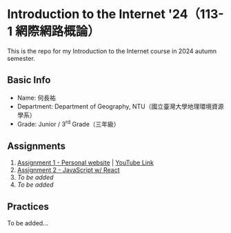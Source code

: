 # Introduction to the Internet '24（113-1 網際網路概論）

This is the repo for my Introduction to the Internet course in 2024 autumn semester.

## Basic Info

* Name: 何長祐
* Department: Department of Geography, NTU（國立臺灣大學地理環境資源學系）
* Grade: Junior / 3<sup>rd</sup> Grade（三年級）

## Assignments

1. [Assignment 1 - Personal website](https://taipeinative.github.io/internet-introduction/Assignment%201/) | [YouTube Link](https://www.youtube.com/watch?v=F8NFPsxWYSc)
2. [Assignment 2 - JavaScript w/ React](https://taipeinative.github.io/internet-introduction/assignment-2/build/)
3. *To be added*
4. *To be added*

## Practices

To be added...
